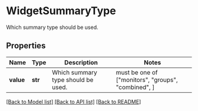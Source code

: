 # WidgetSummaryType

Which summary type should be used.

## Properties

| Name      | Type    | Description                        | Notes                                               |
| --------- | ------- | ---------------------------------- | --------------------------------------------------- |
| **value** | **str** | Which summary type should be used. | must be one of ["monitors", "groups", "combined", ] |

[[Back to Model list]](README.md#documentation-for-models) [[Back to API list]](README.md#documentation-for-api-endpoints) [[Back to README]](README.md)
